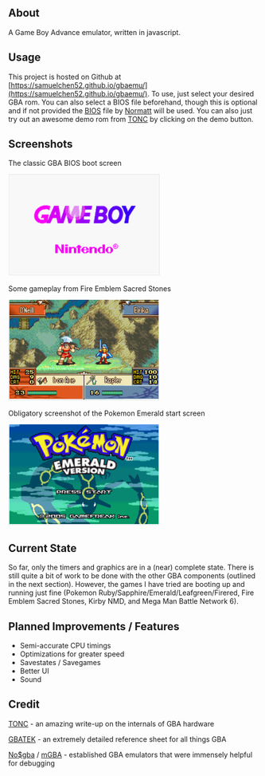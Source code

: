 ## About
A Game Boy Advance emulator, written in javascript.

## Usage
This project is hosted on Github at [https://samuelchen52.github.io/gbaemu/](https://samuelchen52.github.io/gbaemu/). To use, just select your desired GBA rom. You can also select a BIOS file beforehand, though this is optional and if not provided the [BIOS](https://github.com/Nebuleon/ReGBA/blob/master/bios/gba_bios.bin) file by [Normatt](https://github.com/Normmatt/gba_bios) will be used. You can also just try out an awesome demo rom from [TONC](https://www.coranac.com/projects/#tonc) by clicking on the demo button.

## Screenshots
The classic GBA BIOS boot screen

![ "GBA bios boot screen."](./resources/bootss.png "GBA bios boot screen.")

Some gameplay from Fire Emblem Sacred Stones

!["Fire Emblem Sacred Stones gameplay."](./resources/fess.png "Fire Emblem Sacred Stones gameplay.")

Obligatory screenshot of the Pokemon Emerald start screen

!["Pokemon Emerald start screen."](./resources/pokemss.png "Pokemon Emerald start screen.")

## Current State
So far, only the timers and graphics are in a (near) complete state. There is still quite a bit of work to be done with the other GBA components (outlined in the next section). However, the games I have tried are booting up and running just fine (Pokemon Ruby/Sapphire/Emerald/Leafgreen/Firered, Fire Emblem Sacred Stones, Kirby NMD, and Mega Man Battle Network 6). 

## Planned Improvements / Features
* Semi-accurate CPU timings
* Optimizations for greater speed
* Savestates / Savegames
* Better UI
* Sound

## Credit
[TONC](https://www.coranac.com/tonc/text/toc.htm) - an amazing write-up on the internals of GBA hardware

[GBATEK](https://problemkaputt.de/gbatek.htm) - an extremely detailed reference sheet for all things GBA

[No$gba](https://problemkaputt.de/gba.htm) / [mGBA](https://mgba.io/downloads.html) - established GBA emulators that were immensely helpful for debugging 